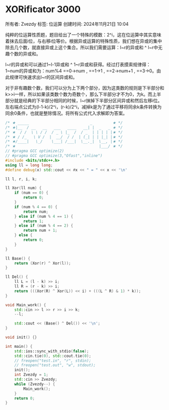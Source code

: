 # XORificator 3000

所有者: Zvezdy
标签: 位运算
创建时间: 2024年11月21日 10:04

纯粹的位运算性质题，题目给出了一个特殊的模数：2^i，这在位运算中其实意味着抹去后面i位，与右移i位等价。根据异或运算的特殊性质，我们想在异或的集中除去几个数，就直接异或上这个集合。所以我们需要运算：l~r的异或和 ^ l~r中无趣个数的异或和。

l~r的异或和可以通过1~l-1异或和 ^ 1~r异或和获得。经过打表摸索规律得：1~num的异或和为：num%4 ==0→num  , ==1→1 , ==2→num+1 , ==3→0。由此规律可快速求出l~r的区间异或和。

对于非有趣数个数，我们可以分为上下两个部分，因为这类数的规则是下半部分和k>>i一样，所以如果该类数个数为奇数个，那么下半部分才不为0，为k。而上半部分就是经典的下半部分相同的时候，l~r抹掉下半部分区间异或和然后左移i位。左右端点公式为(l-1-k)/2^i，(r-k)/2^i，减掉k是为了通过平移将同余k条件转换为同余0条件，也就是整除情况。将所有公式代入求解即为答案。

```cpp
/* ★ _____                           _         ★ */
/* ★|__  / __   __   ___   ____   __| |  _   _ ★ */
/* ★  / /  \ \ / /  / _ \ |_  /  / _  | | | | |★ */
/* ★ / /_   \ V /  |  __/  / /  | (_| | | |_| |★ */
/* ★/____|   \_/    \___| /___|  \__._|  \__, |★ */
/* ★                                     |___/ ★ */
// #pragma GCC optimize(2)
// #pragma GCC optimize(3,"Ofast","inline")
#include <bits/stdc++.h>
using ll = long long;
#define debug(x) std::cout << #x << " = " << x << '\n'

ll l, r, i, k;

ll Xor(ll num) {
    if (num == 0) {
        return 0;
    }
    if (num % 4 == 0) {
        return num;
    } else if (num % 4 == 1) {
        return 1;
    } else if (num % 4 == 2) {
        return num + 1;
    } else {
        return 0;
    }
}

ll Base() {
    return (Xor(r) ^ Xor(l));
}

ll Del() {
    ll L = (l - k) >> i;
    ll R = (r - k) >> i;
    return (((Xor(R) ^ Xor(L)) << i) + (((L ^ R) & 1) * k));
}

void Main_work() {
    std::cin >> l >> r >> i >> k;
    --l;

    std::cout << (Base() ^ Del()) << '\n';
}

void init() {}

int main() {
    std::ios::sync_with_stdio(false);
    std::cin.tie(0), std::cout.tie(0);
    // freopen("test.in", "r", stdin);
    // freopen("test.out", "w", stdout);
    init();
    int Zvezdy = 1;
    std::cin >> Zvezdy;
    while (Zvezdy--) {
        Main_work();
    }
    return 0;
}
```
